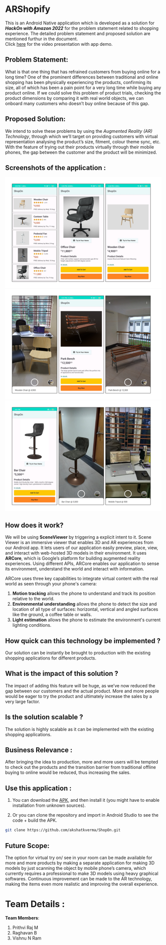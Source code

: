# ARShopify
This is an Android Native application which is developed as a solution for _**HackOn with Amazon 2022**_ for the problem statement related to shopping experience. The detailed problem statement and proposed solution are mentioned furthur in the document.  
Click [here](https://youtu.be/ebxUM9ym_Bw) for the video presentation with app demo.

## Problem Statement:
What is that one thing that has refrained customers from buying online for a long time? One of the prominent differences between traditional and online shopping has been physically experiencing the products, confirming its size, all of which has been a pain point for a very long time while buying any product online. If we could solve this problem of product trials, checking the product dimensions by comparing it with real world objects, we can onboard many customers who doesn’t buy online because of this gap.

## Proposed Solution:
We intend to solve these problems by using the _Augmented Reality (AR) Technology_, through which we’ll target on providing customers with virtual representation analysing the product’s size, fitment, colour theme sync, etc. With the feature of trying out their products virtually through their mobile phones, the gap between the customer and the product will be minimized.

## Screenshots of the application :

![Application Screenshots1](./doc_assets/ScreenShot1.png)
![Application Screenshots2](./doc_assets/ScreenShot2.png)
![Application Screenshots3](./doc_assets/ScreenShot3.png)

## How does it work?
We will be using **SceneViewer** by triggering a explicit intent to it. 
Scene Viewer is an immersive viewer that enables 3D and AR experiences from our Android app. It lets users of our application easily preview, place, view, and interact with web-hosted 3D models in their environment. It uses **ARCore**, which is Google’s platform for building augmented reality experiences. Using different APIs, ARCore enables our application to sense its environment, understand the world and interact with information.

ARCore uses three key capabilities to integrate virtual content with the real world as seen through your phone's camera:
1. **Motion tracking** allows the phone to understand and track its position relative to the world.
2. **Environmental understanding** allows the phone to detect the size and location of all type of surfaces: horizontal, vertical and angled surfaces like the ground, a coffee table or walls.
3. **Light estimation** allows the phone to estimate the environment's current lighting conditions.

## How quick can this technology be implemented ?
Our solution can be instantly be brought to production with the existing shopping applications for different products.

## What is the impact of this solution ?
The impact of adding this feature will be huge, as we’ve now reduced the gap between our customers and the actual product. More and more people would be eager to try the product and ultimately increase the sales by a very large factor.

## Is the solution scalable ?
The solution is highly scalable as it can be implemented with the existing shopping applications.

## Business Relevance :
After bringing the idea to production, more and more users will be tempted to check out the products and the transition barrier from traditional offline buying to online would be reduced, thus increasing the sales.

## Use this application : 

1. You can download the [APK](https://drive.google.com/file/d/1jXiykk2tw-S18ywyPzSPNj8OBwTRiybX/view?usp=sharing), and then install it (you might have to enable installation from unknown sources).

2. Or you can clone the repository and import in Android Studio to see the code + build the APK.

```bash
git clone https://github.com/akshatkverma/ShopOn.git
```

## Future Scope:
The option for virtual try on/ see in your room can be made available for more and more products by making a separate application for making 3D models by just scanning the object by mobile phone’s camera, which currently requires a professional to make 3D models using heavy graphical softwares. Continuous improvement can be made to the AR technology, making the items even more realistic and improving the overall experience.

# Team Details :
**Team Members**:
1. Prithvi Raj M
2. Raghavan B
3. Vishnu N Ram
